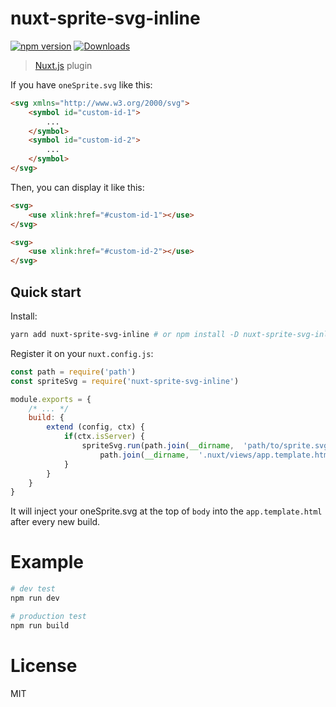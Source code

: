 # nuxt-sprite-svg-inline

[![npm version][npm-image]][npm-url]
[![Downloads][downloads-image]][downloads-url]

[npm-image]: https://img.shields.io/npm/v/nuxt-sprite-svg-inline.svg?style=flat-square
[npm-url]: https://npmjs.org/package/nuxt-sprite-svg-inline
[downloads-image]: http://img.shields.io/npm/dm/nuxt-sprite-svg-inline.svg?style=flat-square
[downloads-url]: https://npmjs.org/package/nuxt-sprite-svg-inline 

> [Nuxt.js](https://nuxtjs.org) plugin

If you have `oneSprite.svg` like this:
```html
<svg xmlns="http://www.w3.org/2000/svg">
    <symbol id="custom-id-1">
        ...
    </symbol>
    <symbol id="custom-id-2">
        ...
    </symbol>
</svg>
```

Then, you can display it like this:
```html
<svg>
    <use xlink:href="#custom-id-1"></use>
</svg>

<svg>
    <use xlink:href="#custom-id-2"></use>
</svg>

```

## Quick start

Install:

```bash
yarn add nuxt-sprite-svg-inline # or npm install -D nuxt-sprite-svg-inline
```

Register it on your `nuxt.config.js`:

```js
const path = require('path')
const spriteSvg = require('nuxt-sprite-svg-inline')

module.exports = {
    /* ... */
    build: {
        extend (config, ctx) {
            if(ctx.isServer) {
                spriteSvg.run(path.join(__dirname,  'path/to/sprite.svg'),
                    path.join(__dirname,  '.nuxt/views/app.template.html'))
            }
        }
    }
}
```

It will inject your oneSprite.svg at the top of `body` into the `app.template.html`  after every new build.

# Example

```bash
# dev test
npm run dev

# production test
npm run build
```

# License

MIT

